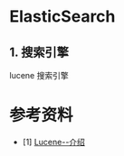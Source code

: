 # ElasticSearch

## 1. 搜索引擎
 lucene 搜索引擎 
 
 
 
 # 参考资料
 - [1] [Lucene--介绍](https://www.jianshu.com/p/4b1a88d1c1d0)